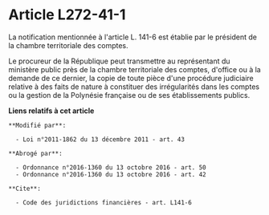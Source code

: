 # Article L272-41-1

La notification mentionnée à l'article L. 141-6 est établie par le président de la chambre territoriale des comptes. 

Le procureur de la République peut transmettre au représentant du ministère public près de la chambre territoriale des
comptes, d'office ou à la demande de ce dernier, la copie de toute pièce d'une procédure judiciaire relative à des faits de
nature à constituer des irrégularités dans les comptes ou la gestion de la Polynésie française ou de ses établissements
publics.

**Liens relatifs à cet article**

	**Modifié par**:

	  - Loi n°2011-1862 du 13 décembre 2011 - art. 43

	**Abrogé par**:

	  - Ordonnance n°2016-1360 du 13 octobre 2016 - art. 50
	  - Ordonnance n°2016-1360 du 13 octobre 2016 - art. 42

	**Cite**:

	  - Code des juridictions financières - art. L141-6
